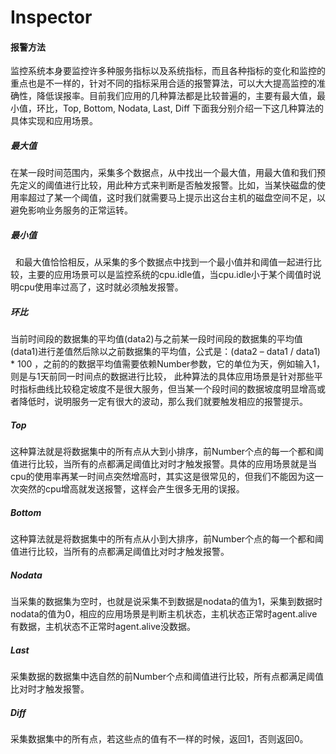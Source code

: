 # Inspector

#### 报警方法

​	监控系统本身要监控许多种服务指标以及系统指标，而且各种指标的变化和监控的重点也是不一样的，针对不同的指标采用合适的报警算法，可以大大提高监控的准确性，降低误报率。目前我们应用的几种算法都是比较普遍的，主要有最大值，最小值，环比，Top, Bottom, Nodata, Last, Diff 下面我分别介绍一下这几种算法的具体实现和应用场景。

##### 最大值

​	在某一段时间范围内，采集多个数据点，从中找出一个最大值，用最大值和我们预先定义的阈值进行比较，用此种方式来判断是否触发报警。比如，当某快磁盘的使用率超过了某一个阈值，这时我们就需要马上提示出这台主机的磁盘空间不足，以避免影响业务服务的正常运转。

##### 最小值

 	和最大值恰恰相反，从采集的多个数据点中找到一个最小值并和阈值一起进行比较，主要的应用场景可以是监控系统的cpu.idle值，当cpu.idle小于某个阈值时说明cpu使用率过高了，这时就必须触发报警。

##### 环比

​	当前时间段的数据集的平均值(data2)与之前某一段时间段的数据集的平均值(data1)进行差值然后除以之前数据集的平均值，公式是：(data2 – data1 / data1) * 100 ，之前的的数据平均值需要依赖Number参数，它的单位为天，例如输入1，则是与1天前同一时间点的数据进行比较， 此种算法的具体应用场景是针对那些平时指标曲线比较稳定坡度不是很大服务，但当某一个段时间的数据坡度明显增高或者降低时，说明服务一定有很大的波动，那么我们就要触发相应的报警提示。

##### Top

​	这种算法就是将数据集中的所有点从大到小排序，前Number个点的每一个都和阈值进行比较，当所有的点都满足阈值比对时才触发报警。具体的应用场景就是当cpu的使用率再某一时间点突然增高时，其实这是很常见的，但我们不能因为这一次突然的cpu增高就发送报警，这样会产生很多无用的误报。

##### Bottom

​	这种算法就是将数据集中的所有点从小到大排序，前Number个点的每一个都和阈值进行比较，当所有的点都满足阈值比对时才触发报警。

##### Nodata

​	当采集的数据集为空时，也就是说采集不到数据是nodata的值为1，采集到数据时nodata的值为0，相应的应用场景是判断主机状态，主机状态正常时agent.alive有数据，主机状态不正常时agent.alive没数据。

##### Last

​	采集数据的数据集中选自然的前Number个点和阈值进行比较，所有点都满足阈值比对时才触发报警。

##### Diff

​	采集数据集中的所有点，若这些点的值有不一样的时候，返回1，否则返回0。













